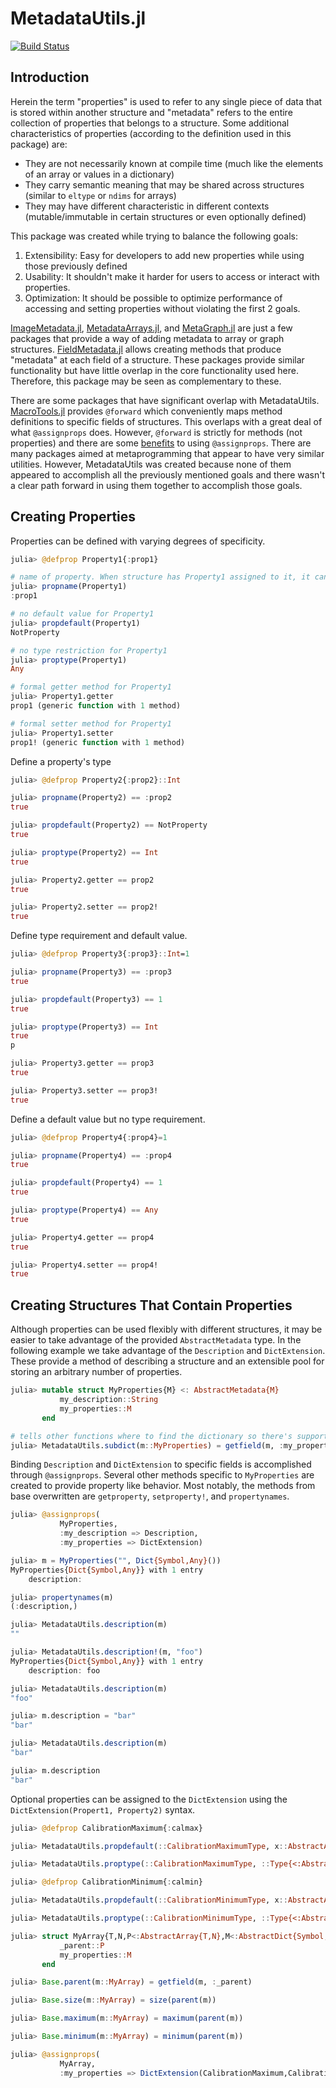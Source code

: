 # MetadataUtils.jl
[![Build Status](https://travis-ci.com/Tokazama/MetadataUtils.jl.svg?branch=master)](https://travis-ci.com/Tokazama/MetadataUtils.jl)

## Introduction

Herein the term "properties" is used to refer to any single piece of data that is stored within another structure and "metadata" refers to the entire collection of properties that belongs to a structure. Some additional characteristics of properties (according to the definition used in this package) are:

* They are not necessarily known at compile time (much like the elements of an array or values in a dictionary)
* They carry semantic meaning that may be shared across structures (similar to `eltype` or `ndims` for arrays)
* They may have different characteristic in different contexts (mutable/immutable in certain structures or even optionally defined)

This package was created while trying to balance the following goals:

1. Extensibility: Easy for developers to add new properties while using those previously defined
2. Usability: It shouldn't make it harder for users to access or interact with properties.
3. Optimization: It should be possible to optimize performance of accessing and setting properties without violating the first 2 goals.


[ImageMetadata.jl](https://github.com/JuliaImages/ImageMetadata.jl), [MetadataArrays.jl](https://github.com/piever/MetadataArrays.jl), and [MetaGraph.jl](https://github.com/JuliaGraphs/MetaGraphs.jl) are just a few packages that provide a way of adding metadata to array or graph structures. [FieldMetadata.jl](https://github.com/rafaqz/FieldMetadata.jl) allows creating methods that produce "metadata" at each field of a structure. These packages provide similar functionality but have little overlap in the core functionality used here. Therefore, this package may be seen as complementary to these.

There are some packages that have significant overlap with MetadataUtils. [MacroTools.jl](https://github.com/MikeInnes/MacroTools.jl) provides `@forward` which conveniently maps method definitions to specific fields of structures. This overlaps with a great deal of what `@assignprops` does. However, `@forward` is strictly for methods (not properties) and there are some [benefits](#creating-structures-that-contain-properties) to using `@assignprops`. There are many packages aimed at metaprogramming that appear to have very similar utilities. However, MetadataUtils was created because none of them appeared to accomplish all the previously mentioned goals and there wasn't a clear path forward in using them together to accomplish those goals.

## Creating Properties

Properties can be defined with varying degrees of specificity.
```julia
julia> @defprop Property1{:prop1}

# name of property. When structure has Property1 assigned to it, it can be retreived using `x.prop1`
julia> propname(Property1)
:prop1

# no default value for Property1
julia> propdefault(Property1)
NotProperty

# no type restriction for Property1
julia> proptype(Property1)
Any

# formal getter method for Property1
julia> Property1.getter
prop1 (generic function with 1 method)

# formal setter method for Property1
julia> Property1.setter
prop1! (generic function with 1 method)
```

Define a property's type
```julia
julia> @defprop Property2{:prop2}::Int

julia> propname(Property2) == :prop2
true

julia> propdefault(Property2) == NotProperty
true

julia> proptype(Property2) == Int
true

julia> Property2.getter == prop2
true

julia> Property2.setter == prop2!
true
```

Define type requirement and default value.
```julia
julia> @defprop Property3{:prop3}::Int=1

julia> propname(Property3) == :prop3
true

julia> propdefault(Property3) == 1
true

julia> proptype(Property3) == Int
true
p

julia> Property3.getter == prop3
true

julia> Property3.setter == prop3!
true
```

Define a default value but no type requirement.
```julia
julia> @defprop Property4{:prop4}=1

julia> propname(Property4) == :prop4
true

julia> propdefault(Property4) == 1
true

julia> proptype(Property4) == Any
true

julia> Property4.getter == prop4
true

julia> Property4.setter == prop4!
true
```

## Creating Structures That Contain Properties

Although properties can be used flexibly with different structures, it may be easier to take advantage of the provided `AbstractMetadata` type. In the following example we take advantage of the `Description` and `DictExtension`. These provide a method of describing a structure and an extensible pool for storing an arbitrary number of properties.

```julia
julia> mutable struct MyProperties{M} <: AbstractMetadata{M}
           my_description::String
           my_properties::M
       end

# tells other functions where to find the dictionary so there's support for dictionary methods
julia> MetadataUtils.subdict(m::MyProperties) = getfield(m, :my_properties)
```

Binding `Description` and `DictExtension` to specific fields is accomplished through `@assignprops`. Several other methods specific to `MyProperties` are created to provide property like behavior. Most notably, the methods from base overwritten are `getproperty`, `setproperty!`, and `propertynames`.
```julia
julia> @assignprops(
           MyProperties,
           :my_description => Description,
           :my_properties => DictExtension)

julia> m = MyProperties("", Dict{Symbol,Any}())
MyProperties{Dict{Symbol,Any}} with 1 entry
    description:

julia> propertynames(m)
(:description,)
```

```julia
julia> MetadataUtils.description(m)
""

julia> MetadataUtils.description!(m, "foo")
MyProperties{Dict{Symbol,Any}} with 1 entry
    description: foo

julia> MetadataUtils.description(m)
"foo"

julia> m.description = "bar"
"bar"

julia> MetadataUtils.description(m)
"bar"

julia> m.description
"bar"
```

Optional properties can be assigned to the `DictExtension` using the `DictExtension(Propert1, Property2)` syntax.
```julia
julia> @defprop CalibrationMaximum{:calmax}

julia> MetadataUtils.propdefault(::CalibrationMaximumType, x::AbstractArray) = maximum(x)

julia> MetadataUtils.proptype(::CalibrationMaximumType, ::Type{<:AbstractArray{T,N}}) where {T,N} = T

julia> @defprop CalibrationMinimum{:calmin}

julia> MetadataUtils.propdefault(::CalibrationMinimumType, x::AbstractArray) = minimum(x)

julia> MetadataUtils.proptype(::CalibrationMinimumType, ::Type{<:AbstractArray{T,N}}) where {T,N} = T

julia> struct MyArray{T,N,P<:AbstractArray{T,N},M<:AbstractDict{Symbol,Any}} <: AbstractArray{T,N}
           _parent::P
           my_properties::M
       end

julia> Base.parent(m::MyArray) = getfield(m, :_parent)

julia> Base.size(m::MyArray) = size(parent(m))

julia> Base.maximum(m::MyArray) = maximum(parent(m))

julia> Base.minimum(m::MyArray) = minimum(parent(m))

julia> @assignprops(
           MyArray,
           :my_properties => DictExtension(CalibrationMaximum,CalibrationMinimum))
```
